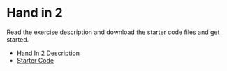 # Hand in 2
Read the exercise description and download the starter code files and get started.

* [Hand In 2 Description](HandIn2.ipynb)
* [Starter Code](h2_starter_code.zip)